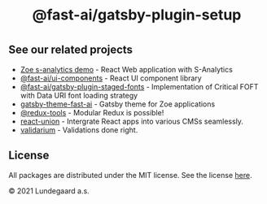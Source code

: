 <h1 align="center">@fast-ai/gatsby-plugin-setup</h1>

#

## See our related projects

- [Zoe s-analytics demo](https://github.com/lundegaard/fast-ai-zoe-demo) - React Web application with S-Analytics
- [@fast-ai/ui-components](https://github.com/lundegaard/gatsby-theme-fast-ai/tree/master/packages/ui-components) - React UI component library
- [@fast-ai/gatsby-plugin-staged-fonts](https://github.com/lundegaard/gatsby-theme-fast-ai/tree/master/packages/gatsby-plugin-staged-fonts) - Implementation of Critical FOFT with Data URI font loading strategy
- [gatsby-theme-fast-ai](https://github.com/lundegaard/gatsby-theme-fast-ai) - Gatsby theme for Zoe applications
- [@redux-tools](https://github.com/lundegaard/redux-tools) - Modular Redux is possible!
- [react-union](https://github.com/lundegaard/react-union) - Intergrate React apps into various CMSs seamlessly.
- [validarium](https://github.com/lundegaard/validarium) - Validations done right.

## License

All packages are distributed under the MIT license. See the license [here](https://github.com/lundegaard/gatsby-theme-fast-ai/blob/master/LICENSE).

© 2021 Lundegaard a.s.
